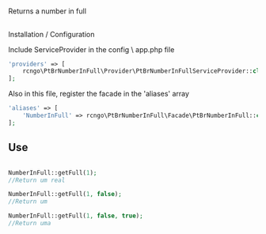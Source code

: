 # 
Returns a number in full

## 
Installation / Configuration

Include ServiceProvider in the config \ app.php file

```php
'providers' => [
    rcngo\PtBrNumberInFull\Provider\PtBrNumberInFullServiceProvider::class,
];
```

Also in this file, register the facade in the 'aliases' array

```php
'aliases' => [
    'NumberInFull' => rcngo\PtBrNumberInFull\Facade\PtBrNumberInFull::class,
];
```

## Use


```php

NumberInFull::getFull(1);
//Return um real

NumberInFull::getFull(1, false);
//Return um

NumberInFull::getFull(1, false, true);
//Return uma

```

